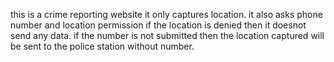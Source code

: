 this is a crime reporting website
it only captures location.
it also asks phone number and location permission
if the location is denied then it doesnot send any data.
if the number is not submitted then the location captured will be sent to the police station without number.
